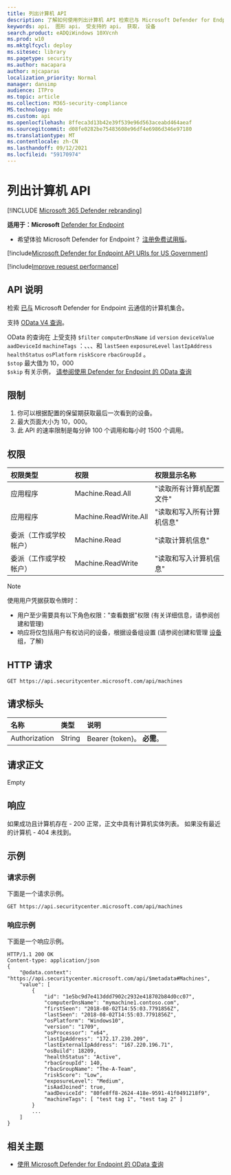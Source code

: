 ```yaml
---
title: 列出计算机 API
description: 了解如何使用列出计算机 API 检索已与 Microsoft Defender for Endpoint 云通信的计算机集合。
keywords: api， 图形 api， 受支持的 api， 获取， 设备
search.product: eADQiWindows 10XVcnh
ms.prod: w10
ms.mktglfcycl: deploy
ms.sitesec: library
ms.pagetype: security
ms.author: macapara
author: mjcaparas
localization_priority: Normal
manager: dansimp
audience: ITPro
ms.topic: article
ms.collection: M365-security-compliance
MS.technology: mde
ms.custom: api
ms.openlocfilehash: 8ffeca3d13b42e39f539e96d563aceabd464aeaf
ms.sourcegitcommit: d08fe0282be75483608e96df4e6986d346e97180
ms.translationtype: MT
ms.contentlocale: zh-CN
ms.lasthandoff: 09/12/2021
ms.locfileid: "59170974"
---
```

# <a name="list-machines-api"></a>列出计算机 API

[!INCLUDE [Microsoft 365 Defender rebranding](../../includes/microsoft-defender.md)]

**适用于：Microsoft** [Defender for Endpoint](https://go.microsoft.com/fwlink/?linkid=2154037)

- 希望体验 Microsoft Defender for Endpoint？ [注册免费试用版](https://signup.microsoft.com/create-account/signup?products=7f379fee-c4f9-4278-b0a1-e4c8c2fcdf7e&ru=https://aka.ms/MDEp2OpenTrial?ocid=docs-wdatp-exposedapis-abovefoldlink)。

[!include[Microsoft Defender for Endpoint API URIs for US Government](../../includes/microsoft-defender-api-usgov.md)]

[!include[Improve request performance](../../includes/improve-request-performance.md)]

## <a name="api-description"></a>API 说明

检索 [已与](machine.md) Microsoft Defender for Endpoint 云通信的计算机集合。

支持 [OData V4 查询](https://www.odata.org/documentation/)。

OData 的查询在 上受支持 `$filter` `computerDnsName` `id` `version` `deviceValue` `aadDeviceId` `machineTags` ：、、、和 `lastSeen` `exposureLevel` `lastIpAddress` `healthStatus` `osPlatform` `riskScore` `rbacGroupId` 。
<br>```$stop``` 最大值为 10，000
<br>```$skip``` 有关示例， [请参阅使用 Defender for Endpoint 的 OData 查询](exposed-apis-odata-samples.md)

## <a name="limitations"></a>限制

1. 你可以根据配置的保留期获取最后一次看到的设备。
2. 最大页面大小为 10，000。
3. 此 API 的速率限制是每分钟 100 个调用和每小时 1500 个调用。 

## <a name="permissions"></a>权限

权限类型|权限|权限显示名称
:---|:---|:---
应用程序|Machine.Read.All|"读取所有计算机配置文件"
应用程序|Machine.ReadWrite.All|"读取和写入所有计算机信息"
委派（工作或学校帐户）|Machine.Read|"读取计算机信息"
委派（工作或学校帐户）|Machine.ReadWrite|"读取和写入计算机信息"

> [!NOTE]
> 使用用户凭据获取令牌时：
>
> - 用户至少需要具有以下角色权限："查看数据"权限 (有关详细信息，请参阅创建和管理) [](user-roles.md)
> - 响应将仅包括用户有权访问的设备，根据设备组设置 (请参阅创建和管理 [设备](machine-groups.md) 组，了解) 

## <a name="http-request"></a>HTTP 请求

```http
GET https://api.securitycenter.microsoft.com/api/machines
```

## <a name="request-headers"></a>请求标头

名称|类型|说明
:---|:---|:---
Authorization|String|Bearer {token}。 **必需**。

## <a name="request-body"></a>请求正文

Empty

## <a name="response"></a>响应

如果成功且计算机存在 - 200 正常[](machine.md)，正文中具有计算机实体列表。 如果没有最近的计算机 - 404 未找到。

## <a name="example"></a>示例

### <a name="request-example"></a>请求示例

下面是一个请求示例。

```http
GET https://api.securitycenter.microsoft.com/api/machines
```

### <a name="response-example"></a>响应示例

下面是一个响应示例。

```http
HTTP/1.1 200 OK
Content-type: application/json
{
    "@odata.context": "https://api.securitycenter.microsoft.com/api/$metadata#Machines",
    "value": [
        {
            "id": "1e5bc9d7e413ddd7902c2932e418702b84d0cc07",
            "computerDnsName": "mymachine1.contoso.com",
            "firstSeen": "2018-08-02T14:55:03.7791856Z",
            "lastSeen": "2018-08-02T14:55:03.7791856Z",
            "osPlatform": "Windows10",
            "version": "1709",
            "osProcessor": "x64",
            "lastIpAddress": "172.17.230.209",
            "lastExternalIpAddress": "167.220.196.71",
            "osBuild": 18209,
            "healthStatus": "Active",
            "rbacGroupId": 140,
            "rbacGroupName": "The-A-Team",
            "riskScore": "Low",
            "exposureLevel": "Medium",
            "isAadJoined": true,
            "aadDeviceId": "80fe8ff8-2624-418e-9591-41f0491218f9",
            "machineTags": [ "test tag 1", "test tag 2" ]
        }
        ...
    ]
}
```

## <a name="related-topics"></a>相关主题

- [使用 Microsoft Defender for Endpoint 的 OData 查询](exposed-apis-odata-samples.md)
